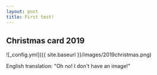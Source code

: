 ```yaml
---
layout: post
title: First test!
---
```

## Christmas card 2019
![_config.yml]({{ site.baseurl }}/images/2019christmas.png)

English translation:
"Oh no! I don't have an image!"
